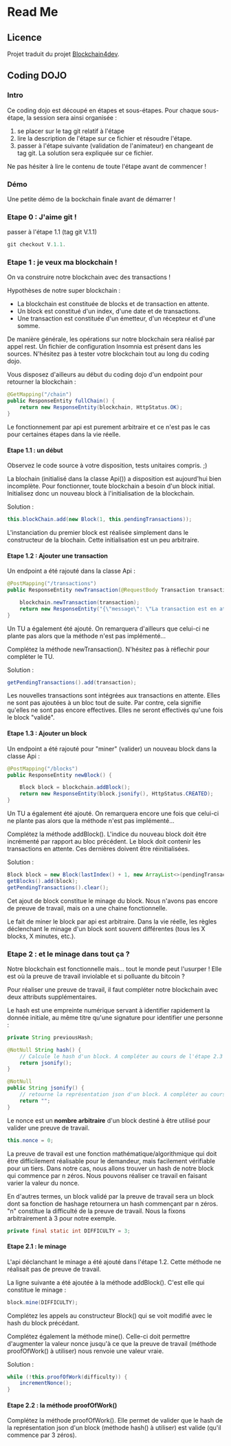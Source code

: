 # Read Me

## Licence

Projet traduit du projet [Blockchain4dev](https://github.com/pagesjaunes/blockchain4dev).

## Coding DOJO

### Intro

Ce coding dojo est découpé en étapes et sous-étapes. Pour chaque sous-étape, la session sera ainsi organisée :
  1. se placer sur le tag git relatif à l'étape
  2. lire la description de l'étape sur ce fichier et résoudre l'étape.
  3. passer à l'étape suivante (validation de l'animateur) en changeant de tag git. La solution sera expliquée sur ce fichier.

Ne pas hésiter à lire le contenu de toute l'étape avant de commencer !

### Démo

Une petite démo de la bockchain finale avant de démarrer !

### Etape 0 : J'aime git !

passer à l'étape 1.1 (tag git V.1.1)

``` java
git checkout V.1.1.
```

### Etape 1 : je veux ma blockchain !

On va construire notre blockchain avec des transactions !

Hypothèses de notre super blockchain :

  - La blockchain est constituée de blocks et de transaction en attente.
  - Un block est constitué d'un index, d'une date et de transactions.
  - Une transaction est constituée d'un émetteur, d'un récepteur et d'une somme.

De manière générale, les opérations sur notre blockchain sera réalisé par appel rest. Un fichier de configuration Insomnia est présent dans les sources. N'hésitez pas à tester votre blockchain tout au long du coding dojo.

Vous disposez d'ailleurs au début du coding dojo d'un endpoint pour retourner la blockchain :

``` java
@GetMapping("/chain")
public ResponseEntity fullChain() {
    return new ResponseEntity(blockchain, HttpStatus.OK);
}
```

Le fonctionnement par api est purement arbitraire et ce n'est pas le cas pour certaines étapes dans la vie réelle.

#### Etape 1.1 : un début

Observez le code source à votre disposition, tests unitaires compris. ;)

La blochain (initialisé dans la classe Api()) a disposition est aujourd'hui bien incomplète. Pour fonctionner, toute blockchain a besoin d'un block initial. Initialisez donc un nouveau block à l'initialisation de la blockchain.

Solution :

``` java
this.blockChain.add(new Block(1, this.pendingTransactions));
```

L'instanciation du premier block est réalisée simplement dans le constructeur de la blochain. Cette initialisation est un peu arbitraire.

#### Etape 1.2 : Ajouter une transaction

Un endpoint a été rajouté dans la classe Api :

``` java
@PostMapping("/transactions")
public ResponseEntity newTransaction(@RequestBody Transaction transaction) {

    blockchain.newTransaction(transaction);
    return new ResponseEntity("{\"message\": \"La transaction est en attente\"}", HttpStatus.CREATED);
}
```

Un TU a également été ajouté. On remarquera d'ailleurs que celui-ci ne plante pas alors que la méthode n'est pas implémenté...

Complétez la méthode newTransaction(). N'hésitez pas à réflechir pour compléter le TU.

Solution :

``` java
getPendingTransactions().add(transaction);
```

Les nouvelles transactions sont intégrées aux transactions en attente. Elles ne sont pas ajoutées à un bloc tout de suite. Par contre, cela signifie qu'elles ne sont pas encore effectives. Elles ne seront effectivés qu'une fois le block "validé".

#### Etape 1.3 : Ajouter un block

Un endpoint a été rajouté pour "miner" (valider) un nouveau block dans la classe Api :

``` java
@PostMapping("/blocks")
public ResponseEntity newBlock() {

    Block block = blockchain.addBlock();
    return new ResponseEntity(block.jsonify(), HttpStatus.CREATED);
}
```

Un TU a également été ajouté. On remarquera encore une fois que celui-ci ne plante pas alors que la méthode n'est pas implémenté...

Complétez la méthode addBlock(). L'indice du nouveau block doit être incrémenté par rapport au bloc précédent. Le block doit contenir les transactions en attente. Ces dernières doivent être réinitialisées.

Solution :

``` java
Block block = new Block(lastIndex() + 1, new ArrayList<>(pendingTransactions));
getBlocks().add(block);
getPendingTransactions().clear();
```

Cet ajout de block constitue le minage du block. Nous n'avons pas encore de preuve de travail, mais on a une chaine fonctionnelle.

Le fait de miner le block par api est arbitraire. Dans la vie réelle, les règles déclenchant le minage d'un block sont souvent différentes (tous les X blocks, X minutes, etc.).

### Etape 2 : et le minage dans tout ça ?

Notre blockchain est fonctionnelle mais... tout le monde peut l'usurper ! Elle est où la preuve de travail inviolable et si polluante du bitcoin ?

Pour réaliser une preuve de travail, il faut compléter notre blockchain avec deux attributs supplémentaires.

Le hash est une empreinte numérique servant à identifier rapidement la donnée initiale, au même titre qu'une signature pour identifier une personne :

``` java
private String previousHash;
```

``` java
@NotNull String hash() {
    // Calcule le hash d'un block. A compléter au cours de l'étape 2.3
    return jsonify();
}

@NotNull
public String jsonify() {
    // retourne la représentation json d'un block. A compléter au cours de l'étape 2.3
    return "";
}
```

Le nonce est un **nombre arbitraire** d'un block destiné à être utilisé pour valider une preuve de travail.

``` java
this.nonce = 0;
```

La preuve de travail est une fonction mathématique/algorithmique qui doit être difficilement réalisable pour le demandeur, mais facilement vérifiable pour un tiers. Dans notre cas, nous allons trouver un hash de notre block qui commence par n zéros. Nous pouvons réaliser ce travail en faisant varier la valeur du nonce.

En d'autres termes, un block validé par la preuve de travail sera un block dont sa fonction de hashage retournera un hash commençant par n zéros. "n" constitue la difficulté de la preuve de travail. Nous la fixons arbitrairement à 3 pour notre exemple.

``` java
private final static int DIFFICULTY = 3;
```

#### Etape 2.1 : le minage

L'api déclanchant le minage a été ajouté dans l'étape 1.2. Cette méthode ne réalisait pas de preuve de travail.

La ligne suivante a été ajoutée à la méthode addBlock(). C'est elle qui constitue le minage :

``` java
block.mine(DIFFICULTY);
```

Complétez les appels au constructeur Block() qui se voit modifié avec le hash du block précédant.

Complétez également la méthode mine(). Celle-ci doit permettre d'augmenter la valeur nonce jusqu'à ce que la preuve de travail (méthode proofOfWork() à utiliser) nous renvoie une valeur vraie.

Solution :

``` java
while (!this.proofOfWork(difficulty)) {
    incrementNonce();
}
```

#### Etape 2.2 : la méthode proofOfWork()

Complétez la méthode proofOfWork(). Elle permet de valider que le hash de la représentation json d'un block (méthode hash() à utiliser) est valide (qu'il commence par 3 zéros).
